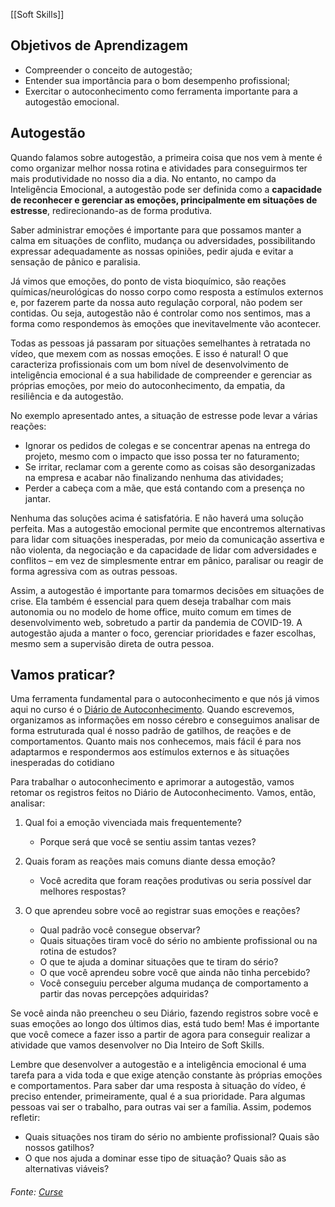 [[Soft Skills]]


## Objetivos de Aprendizagem

-   Compreender o conceito de autogestão;
-   Entender sua importância para o bom desempenho profissional;
-   Exercitar o autoconhecimento como ferramenta importante para a autogestão emocional.

## Autogestão

Quando falamos sobre autogestão, a primeira coisa que nos vem à mente é como organizar melhor nossa rotina e atividades para conseguirmos ter mais produtividade no nosso dia a dia. No entanto, no campo da Inteligência Emocional, a autogestão pode ser definida como a **capacidade de reconhecer e gerenciar as emoções, principalmente em situações de estresse**, redirecionando-as de forma produtiva.

Saber administrar emoções é importante para que possamos manter a calma em situações de conflito, mudança ou adversidades, possibilitando expressar adequadamente as nossas opiniões, pedir ajuda e evitar a sensação de pânico e paralisia.

Já vimos que emoções, do ponto de vista bioquímico, são reações químicas/neurológicas do nosso corpo como resposta a estímulos externos e, por fazerem parte da nossa auto regulação corporal, não podem ser contidas. Ou seja, autogestão não é controlar como nos sentimos, mas a forma como respondemos às emoções que inevitavelmente vão acontecer.

Todas as pessoas já passaram por situações semelhantes à retratada no vídeo, que mexem com as nossas emoções. E isso é natural! O que caracteriza profissionais com um bom nível de desenvolvimento de inteligência emocional é a sua habilidade de compreender e gerenciar as próprias emoções, por meio do autoconhecimento, da empatia, da resiliência e da autogestão.

No exemplo apresentado antes, a situação de estresse pode levar a várias reações:

-   Ignorar os pedidos de colegas e se concentrar apenas na entrega do projeto, mesmo com o impacto que isso possa ter no faturamento;
-   Se irritar, reclamar com a gerente como as coisas são desorganizadas na empresa e acabar não finalizando nenhuma das atividades;
-   Perder a cabeça com a mãe, que está contando com a presença no jantar.

Nenhuma das soluções acima é satisfatória. E não haverá uma solução perfeita. Mas a autogestão emocional permite que encontremos alternativas para lidar com situações inesperadas, por meio da comunicação assertiva e não violenta, da negociação e da capacidade de lidar com adversidades e conflitos – em vez de simplesmente entrar em pânico, paralisar ou reagir de forma agressiva com as outras pessoas.

Assim, a autogestão é importante para tomarmos decisões em situações de crise. Ela também é essencial para quem deseja trabalhar com mais autonomia ou no modelo de home office, muito comum em times de desenvolvimento web, sobretudo a partir da pandemia de COVID-19. A autogestão ajuda a manter o foco, gerenciar prioridades e fazer escolhas, mesmo sem a supervisão direta de outra pessoa.

## Vamos praticar?

Uma ferramenta fundamental para o autoconhecimento e que nós já vimos aqui no curso é o [Diário de Autoconhecimento](https://app.betrybe.com/learn/course/29fbeb0c-b45e-4452-bfa6-8cae378766cb/module/0fb082a5-84f7-482f-b8ad-ea7d50cc1441/section/7e37c6b8-c5fa-4f5c-b4a6-79be37fe1aca/lesson/5faad6f6-f443-487d-a568-d474dc86922d). Quando escrevemos, organizamos as informações em nosso cérebro e conseguimos analisar de forma estruturada qual é nosso padrão de gatilhos, de reações e de comportamentos. Quanto mais nos conhecemos, mais fácil é para nos adaptarmos e respondermos aos estímulos externos e às situações inesperadas do cotidiano

Para trabalhar o autoconhecimento e aprimorar a autogestão, vamos retomar os registros feitos no Diário de Autoconhecimento. Vamos, então, analisar:

1.  Qual foi a emoção vivenciada mais frequentemente?
    
    -   Porque será que você se sentiu assim tantas vezes?
2.  Quais foram as reações mais comuns diante dessa emoção?
    
    -   Você acredita que foram reações produtivas ou seria possível dar melhores respostas?
3.  O que aprendeu sobre você ao registrar suas emoções e reações?
    
    -   Qual padrão você consegue observar?
    -   Quais situações tiram você do sério no ambiente profissional ou na rotina de estudos?
    -   O que te ajuda a dominar situações que te tiram do sério?
    -   O que você aprendeu sobre você que ainda não tinha percebido?
    -   Você conseguiu perceber alguma mudança de comportamento a partir das novas percepções adquiridas?

Se você ainda não preencheu o seu Diário, fazendo registros sobre você e suas emoções ao longo dos últimos dias, está tudo bem! Mas é importante que você comece a fazer isso a partir de agora para conseguir realizar a atividade que vamos desenvolver no Dia Inteiro de Soft Skills.

Lembre que desenvolver a autogestão e a inteligência emocional é uma tarefa para a vida toda e que exige atenção constante às próprias emoções e comportamentos. Para saber dar uma resposta à situação do vídeo, é preciso entender, primeiramente, qual é a sua prioridade. Para algumas pessoas vai ser o trabalho, para outras vai ser a família. Assim, podemos refletir:

-   Quais situações nos tiram do sério no ambiente profissional? Quais são nossos gatilhos?
-   O que nos ajuda a dominar esse tipo de situação? Quais são as alternativas viáveis?

###### Fonte: [Curse](https://app.betrybe.com/learn/course/5e938f69-6e32-43b3-9685-c936530fd326/module/2e0692c9-e226-4e95-860a-b4cad80e3c3c/section/d041930c-2861-493a-ab7e-9f566aa90d29/day/2b987071-3a5f-4650-98dc-0ad0a75ba53f/lesson/8082826d-9810-4897-a1ff-ff241cac2cba) 

